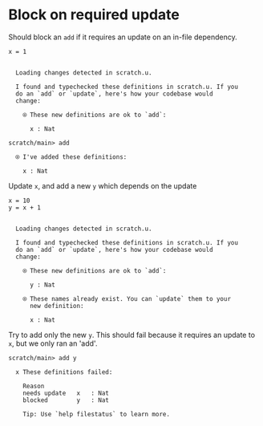 # Block on required update

Should block an `add` if it requires an update on an in-file dependency.

``` unison
x = 1
```

```ucm

  Loading changes detected in scratch.u.

  I found and typechecked these definitions in scratch.u. If you
  do an `add` or `update`, here's how your codebase would
  change:
  
    ⍟ These new definitions are ok to `add`:
    
      x : Nat

```
```ucm
scratch/main> add

  ⍟ I've added these definitions:
  
    x : Nat

```
Update `x`, and add a new `y` which depends on the update

``` unison
x = 10
y = x + 1
```

```ucm

  Loading changes detected in scratch.u.

  I found and typechecked these definitions in scratch.u. If you
  do an `add` or `update`, here's how your codebase would
  change:
  
    ⍟ These new definitions are ok to `add`:
    
      y : Nat
    
    ⍟ These names already exist. You can `update` them to your
      new definition:
    
      x : Nat

```
Try to add only the new `y`. This should fail because it requires an update to `x`, but we only ran an 'add'.

```ucm
scratch/main> add y

  x These definitions failed:
  
    Reason
    needs update   x   : Nat
    blocked        y   : Nat
  
    Tip: Use `help filestatus` to learn more.

```
